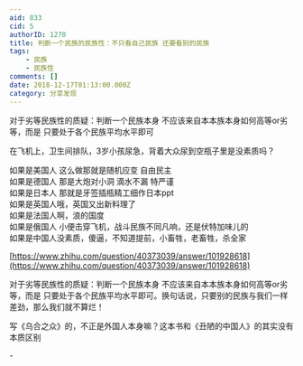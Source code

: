 ```yaml
---
aid: 833
cid: 5
authorID: 1270
title: 判断一个民族的民族性：不只看自己民族 还要看别的民族
tags:
    - 民族
    - 民族性
comments: []
date: 2018-12-17T01:13:00.000Z
category: 分享发现
---
```


对于劣等民族性的质疑：判断一个民族本身 不应该来自本本族本身如何高等or劣等，而是 只要处于各个民族平均水平即可

在飞机上，卫生间排队，3岁小孩尿急，背着大众尿到空瓶子里是没素质吗？

如果是美国人 这么做那就是随机应变 自由民主  
如果是德国人 那是大炮对小洞 滴水不漏 特严谨  
如果是日本人 那就是牙签插瓶精工细作日本ppt  
如果是英国人哦，英国又出新料理了  
如果是法国人啊，浪的国度  
如果是俄国人 小便击穿飞机，战斗民族不同凡响，还是伏特加味儿的  
如果是中国人没素质，傻逼，不知道提前，小畜牲，老畜牲，杀全家

[https://www.zhihu.com/question/40373039/answer/101928618](https://www.zhihu.com/question/40373039/answer/101928618)

对于劣等民族性的质疑：判断一个民族本身 不应该来自本本族本身如何高等or劣等，而是 只要处于各个民族平均水平即可。换句话说，只要别的民族与我们一样差劲，那么我们就不算烂！

写《乌合之众》的，不正是外国人本身嘛？这本书和《丑陋的中国人》的其实没有本质区别

\-
